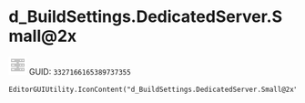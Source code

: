# d_BuildSettings.DedicatedServer.Small@2x
![](/img/d_BuildSettings.DedicatedServer.Small@2x.png)
GUID: `3327166165389737355`
```
EditorGUIUtility.IconContent("d_BuildSettings.DedicatedServer.Small@2x")
```
